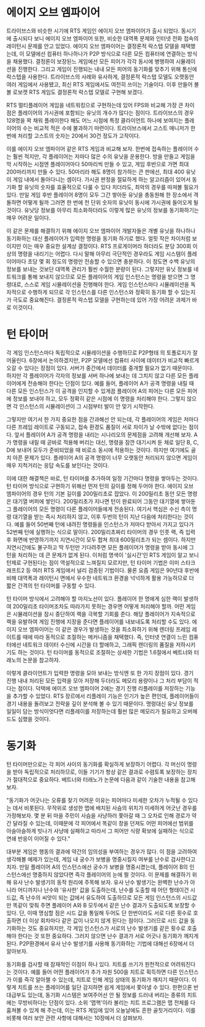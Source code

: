 # 에이지 오브 엠파이어

트라이브스와 비슷한 시기에 RTS 게임인 에이지 오브 엠파이어가 출시 되었다.
동시기에 출시되다 보니 에이지 오브 엠파이어 또한, 비슷한 대역폭 문제와 인터넷 전화 접속의 레이턴시 문제를 안고 있었다.
에이지 오브 엠파이어는 결정론적 락스텝 모델을 채택했는데, 이 모델에선 컴퓨터 하나하나가  P2P 방식으로 다른 모든 컴퓨터에 연결하는 방식을 채용했다.
결정론이 보장된느 게임에선 모든 피어가 각각 동시에 병행하여 시뮬레이션을 진행한다. 그리고 게임이 진행되는 내내 모든 피어의 동기화를 맞추기 위해 통신에 락스텝을 사용한다.
트라이브스의 사례와 유사하게, 결정론적 락스텝 모델도 오랫동안 여러 게임에서 사용됐고, 최신 RTS 게임에서도 여전히 쓰이는 기술이다. 이후 만들어 볼 볼 로보캣 RTS 게임도 결정론적 락스텝 모델로 구현해 보겠다.

RTS 멀티플레이어 게임을 네트워킹으로 구현하는데 있어 FPS와 비교해 가장 큰 차이점은 플레이어의 가시권에 포함되는 유닛의 개수가 많다는 점이다. 
트라이브스의 경우 128명을 꽉 채워 플레이한다 해도 어느 시점에 특정 클라이언트 하나에 보여지는 플레이어의 수는 비교적 적은 수에 불과하기 마련이다.
트라이브스에서 고스트 매니저가 한 번에 처리할 고스트의 숫자는 20에서 30건 정도가 고작이다.

이를 에이지 오브 엠파이어 같은 RTS 게임과 비교해 보자. 한번에 접속하는 플레이어 수는 훨씬 적지만, 각 플레이어는 저마다 많은 수의 유닛을 운용한다. 
방을 만들고 게임을 막 시작하는 시점엔 플레이어마다 50마리씩 만들 수 있고, 게임 후반으로 가면 최대 200마리까지 만들 수 있다.
50마리라 해도 8명이 참가하는 큰 판에선, 최대 400 유닛이 게임 내에서 돌아다니는 셈이다. 
가시권 판정을 절묘하게 하는 알고리즘이 있어서 동기화 할 유닛의 숫자를 효율적으로 다룰 수 있다 치더라도, 최악의 경우를 따져볼 필요가 있다.
만일 게임 후반 플레이어 8명이 모두 그간 쌓아둔 유닛을 총동원해 한 장소에서 격돌하면 어떻게 될까
그러면 한 번에 천 단위 숫자의 유닛이 동시에 가시권에 들어오게 될 것이다. 유닛당 정보를 아무리 최소화하더라도 이렇게 많은 유닛의 정보를 동기화하기는 매우 어려운 일이다.

이 같은 문제를 해결하기 위해 에이지 오브 엠파이어 개발자들은 개별 유닛을 하나하나 동기화하는 대신 플레이어가 입력한 명령을 동기화 하기로 했다.
얼핏 작은 차이처럼 보이지만 이는 매우 중요한 설계상 결정이다. RTS 프로게이머라 하더라도 분당 300회 이상의 명령을 내리기는 어렵다.
다시 말해 아무리 극단적인 경우라도 게임 시스템이 플레이어마다 초당 몇 회 정도의 명령만 전송할 수 있으면 충분하다. 이 정도면 수백 유닛의 정보를 보내는 것보단 대역폭 관리가 훨씬 수월한 분량이 된다.
그렇지만 유닛 정보를 네트워크를 통해 보내지 않으므로 모든 플레이어의 게임 인스턴스는 명령을 받으면 그 명령대로, 스스로 게임 시뮬레이션을 진행해야 한다.
게임 인스턴스마다 시뮬레이션을 독자적으로 수행하게 되므로 각 인스턴스를 다른 인스턴스와 정확히 동기화 할 수 있는지가 극도로 중요해진다.
결정론적 락스텝 모델을 구현하는데 있어 가장 어려운 과제가 바로 이것이다.

# 턴 타이머

각 게임 인스턴스마다 독립적으로 시뮬레이션을 수행하므로 P2P형태 의 토폴로지가 잘 어울린다. 
6장에서 논의하겠지만, P2P 모델에선 컴퓨터 사이에 데이터가 비교적 빠르게 오갈 수 있다는 장점이 있다. 서버가 중간에서 데이터를 중개할 필요가 없기 때문이다.
하지만 각 플레이어가 각자의 정보를 서버 하나에 보내는 데 그치지 않고 다른 모든 플레이어에게 전송해야 한다는 단점이 있다.
예를 들어, 플레이어 A가 공격 명령을 내릴 때 다른 모든 인스턴스가 이 공격을 인지할 수 있게끔 플레이어 A의 피어는 다른 모든 피어에 정보를 보내야 하고, 모두 정확히 같은 시점에 이 명령을 처리해야 한다.
그렇지 않으면 각 인스턴스의 시뮬레이션이 그 시점부터 발이 안 맞기 시작한다.

그렇지만 여기서 한 가지 중요한 점을 간과해선 안 되는데, 각 플레이어의 게임은 저마다 다른 프레임 레이트로 구동되고, 접속 환경도 품질이 서로 차이가 날 수밖에 없다는 점이다.
앞서 플레이어 A가 공격 명령을 내리는 시나리오의 문제점을 고려해 개선해 보자. 
A가 명령을 내릴 때 곧바로 적용해 버리는 대신, 명령을 잠깐 대기시켜 둔 채로 일단 B, C, D에 보내어 모두가 준비되었을 때 비로소 동시에 적용하는 것이다.
하지만 여기에도 골치 아픈 문제가 있다. 플레이어 A의 공격 명령이 너무 오랫동안 처리되지 않으면 게임이 매우 지척거리는 응답 속도를 보인다는 것이다.

이에 대한 해결책은 바로, 턴 타이머를 추가하여 일정 기간마다 명령을 쌓아두는 것이다. 턴 타이머 방식으로 구현하기 위해선 먼저 턴의 길이를 정해 두어야 한다.
에이지 오브 엠파이어의 경우 턴의 기본 길이를 200밀리초로 잡았다. 이 200밀리초 동안 모든 명령은 대기열 버퍼에 쌓인다.
200밀리초가 지나면 턴이 완료되어 그동안 대기열에 쌓아둔 그 플레이어의 모든 명령이 다른 플레이어들에게 전송된다.
여기서 핵심은 수신 측이 명령 대기열을 받는 즉시 처리하지 않고, 이후 두번의 턴이 지난 다음에 처리한다는 것이다.
예를 들어 50번째 턴에 내려진 명령들을 인스턴스가 저마다 받아서 가지고 있다가 52번째 턴에 실행하는 식으로 말이다.
200밀리초짜리 타이머의 경우 인풋 랙, 즉 입력 후 화면에 반영하기까지 지연시간이 모두 합쳐 최대 600밀리초가 되는 셈이다. 하지만 지연시간에도 불구하고 딱 두턴만 기다려주면 모든 플레이어가 명령을 받아 동시에 그 턴을 처리하는 데 큰 문제가 없게 된다.
이처럼 명색이 '실시간'인 RTS 게임이 알고 보니 턴제로 구현된다는 점이 역설적으로 느껴질지 모르지만, 턴 타이머 기법은 이미 스타크래프트2 등 여러 RTS 게임에서 널리 검증된 기법이다. 
물론 요즘 게임은 90년대 후반에 비해 대역폭과 레이턴시 면에서 우수한 네트워크 환경을 넉넉하게 활용 가능하므로 더 짧은 간격의 턴 타이머를 구동할 수 있다.

턴 타이머 방식에서 고려해야 할 마지노선이 있다. 플레이어 한 명에게 심한 랙이 발생하여 200밀리초 타이머조차도 따라가지 못하는 경우엔 어떻게 처리해야 할까.
어떤 게임은 시뮬레이션을 잠시 중단하여 랙을 극복할 기회를 준다. 해당 플레이어가 지속적으로 랙을 유발하여 게임 진행에 지장을 준다면 플레이어를 내보내도록 처리할 수도 있다. 
에이지 오브 엠파이어는 이 같은 경우가 발생하는 것을 최소화하기 위해 렌더링 프레임 레이트를 때에 따라 동적으로 조절하는 메커니즘을 채택했다.
즉, 인터넷 연결이 느린 컴퓨터에선 네트워크 데이터 수신에 시간을 더 할애하고, 그래픽 렌더링의 품질을 저하시키기도 하는 것이다.
턴 타이머를 동적으로 조절하는 상세한 기법은 1.6절에서 베트너와 터래노의 논문을 참고하자.

이렇게 클라이언트가 입력한 명령을 모아 보내는 방식엔 또 한 가지 장점이 있다. 경기 진행 내내 처리된 모든 입력을 모아 저장해 두더라도 메모리 용량이나 그 처리 부담이 적다는 점이다.
덕택에 에이즈 오브 엠파이어 2에는 경기 진행 리플레이를 저장하는 기능을 추가할 수 있었다. RTS 장르에서 리플레이 기능은 인기가 높은 편인데, 플레이어들이 경기 내용을 돌려보고 전략을 깊이 분석해 볼 수 있기 때문이다.
명령대신 유닛 정보를 일일이 담는 방식이엇다면 리플레이를 저장하는데 훨씬 많은 메모리가 필요하고 오버헤드도 심했을 것이다.

# 동기화

턴 타이머만으로는 각 피어 사이의 동기화를 확실하게 보장하기 어렵다. 각 머신이 명령을 받아 독립적으로 처리하므로, 이들 기기가 항상 같은 결과로 수렴토록 보장하는 장치가 절대적으로 중요하다.
베트너와 터래노가 논문에 다음과 같이 기술한 내용을 참고해 보자.

"동기화가 어긋나는 오류를 찾기 어려운 이유는 피어마다 미세한 오차가 누적될 수 있다는 데서 비롯된다. 무작위로 생성한 맵에 배치된 사슴의 위치가 미세하게 어긋난 경우를 가정해보자.
몇 분 뒤 마을 주민이 사슴을 사냥하러 쫓아갈 때 그 오차로 인해 경로가 약간 달라질 수 있는데, 이때문에 각 피어에서 똑같이 창을 던져도 어떤 피어에선 범위를 아슬아슬하게 빗나가 사냥에 실패하고 따라서 그 피어만 식량 확보에 실패하는 식으로 연쇄 반응이 이어질 수 있다."

대부분 게임은 행동의 결과에 약간의 임의성을 부여하는 경우가 많다. 이 점을 고려하여 생각해볼 예제가 있는데, 게임 내 궁수가 보병을 명중시킬지 여부를 난수로 검사한다고 치자.
만일 플레이어 A의 인스턴스에선 궁수가 보병을 명중시켰는데, 플레이어 B의 인스턴스에선 명중하지 않았다면 즉각 플레이어의 눈에 띌 것이다.
이 문제를 해결하기 위해 유사 난수 발생기의 동작 원리에 주목해 보자.
유사 난수 발생기는 완벽한 난수가 아니라 어디까지나 난수와 '유사한' 값을 도출하는데, 난수를 도출할 때 어던 형태이건 시드값, 즉 난수의 씨앗이 되는 값에서 유도하여 도출하므로 모든 게임 인스턴스의 시드값만 똑같이 맞춰 주면 플레이어 A와 B 모두에서 같은 난수 결과가 도출되도록 보장할 수 있다.
단, 이때 명심할 점은 시드 값을 통일해 두어도 단 한번이라도 서로 다른 횟수로 호출하면 더 이상 회차마다 같은 값이 나오지 않게 된다는 점이다.
그러므로 시드 값을 동기화하는 것도 중요하지만, 각 게임 인스턴스가 서로의 난수 발생기를 같은 횟수로 호출해야 한다는 것 또한 중요하다. 그러지 않으면 난수 결과가 서로 어긋나 동기화가 깨지게 된다.
P2P환경에서 유사 난수 발생기를 사용해 동기화하는 기법에 대해선 6장에서 더 알아보자.

동기화를 검사할 때 잠재적인 이점이 하나 있다. 치트를 쓰기가 원천적으로 어려워진다는 것이다.
예를 들어 어떤 플레이어가 추가 자원 500을 치트로 획득하면 다른 인스턴스가 이를 즉각 알아챌 수 있는데, 치트로 인해 게임 상태의 동기화가 깨지기 때문이다. 이렇게 치트를 쓰는 플레이어를 일단 감지하면 쉽게 게임에서 쫓아낼 수 있다.
한편으론 반대급부도 있는데, 동기화 시스템은 보여주어선 안 될 정보를 드러내 버리는 종류의 치트에는 무방비하다는 단점이 있다.
소위 '맵핵'이라 불리는 치트 프로그램은 맵 전체를 다 훔쳐볼 수 있게 해 주는데, 이는 RTS 게임에 있어 오늘날에도 흔한 골칫거리이다. 이를 비롯해 여러 보안 관련 사항에 대해서는 10장에서 더 살펴보자.
